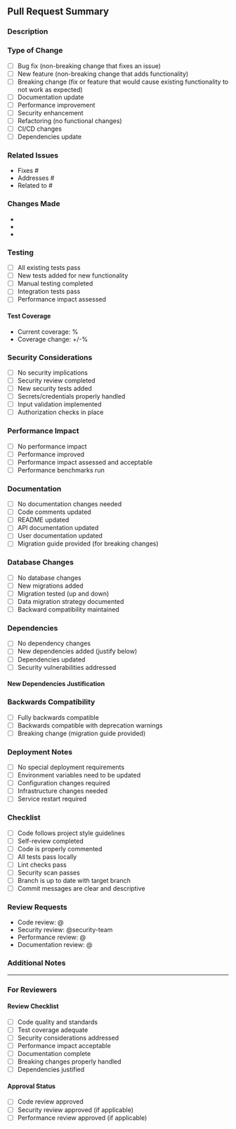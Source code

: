 ## Pull Request Summary

### Description
<!-- Provide a brief description of the changes in this PR -->

### Type of Change
<!-- Check all that apply -->
- [ ] Bug fix (non-breaking change that fixes an issue)
- [ ] New feature (non-breaking change that adds functionality)
- [ ] Breaking change (fix or feature that would cause existing functionality to not work as expected)
- [ ] Documentation update
- [ ] Performance improvement
- [ ] Security enhancement
- [ ] Refactoring (no functional changes)
- [ ] CI/CD changes
- [ ] Dependencies update

### Related Issues
<!-- Link related issues using "Fixes #issue_number" or "Addresses #issue_number" -->
- Fixes #
- Addresses #
- Related to #

### Changes Made
<!-- List the main changes made in this PR -->
- 
- 
- 

### Testing
<!-- Describe the testing you've done -->
- [ ] All existing tests pass
- [ ] New tests added for new functionality
- [ ] Manual testing completed
- [ ] Integration tests pass
- [ ] Performance impact assessed

#### Test Coverage
<!-- Provide test coverage information if applicable -->
- Current coverage: %
- Coverage change: +/-%

### Security Considerations
<!-- Check all that apply -->
- [ ] No security implications
- [ ] Security review completed
- [ ] New security tests added
- [ ] Secrets/credentials properly handled
- [ ] Input validation implemented
- [ ] Authorization checks in place

### Performance Impact
<!-- Describe any performance implications -->
- [ ] No performance impact
- [ ] Performance improved
- [ ] Performance impact assessed and acceptable
- [ ] Performance benchmarks run

### Documentation
<!-- Check all that apply -->
- [ ] No documentation changes needed
- [ ] Code comments updated
- [ ] README updated
- [ ] API documentation updated
- [ ] User documentation updated
- [ ] Migration guide provided (for breaking changes)

### Database Changes
<!-- Check if applicable -->
- [ ] No database changes
- [ ] New migrations added
- [ ] Migration tested (up and down)
- [ ] Data migration strategy documented
- [ ] Backward compatibility maintained

### Dependencies
<!-- Check if applicable -->
- [ ] No dependency changes
- [ ] New dependencies added (justify below)
- [ ] Dependencies updated
- [ ] Security vulnerabilities addressed

#### New Dependencies Justification
<!-- If you added new dependencies, explain why they are necessary -->

### Backwards Compatibility
<!-- For breaking changes, describe the impact and migration path -->
- [ ] Fully backwards compatible
- [ ] Backwards compatible with deprecation warnings
- [ ] Breaking change (migration guide provided)

### Deployment Notes
<!-- Any special deployment considerations -->
- [ ] No special deployment requirements
- [ ] Environment variables need to be updated
- [ ] Configuration changes required
- [ ] Infrastructure changes needed
- [ ] Service restart required

### Checklist
<!-- Complete before requesting review -->
- [ ] Code follows project style guidelines
- [ ] Self-review completed
- [ ] Code is properly commented
- [ ] All tests pass locally
- [ ] Lint checks pass
- [ ] Security scan passes
- [ ] Branch is up to date with target branch
- [ ] Commit messages are clear and descriptive

### Review Requests
<!-- Tag specific reviewers if needed -->
- Code review: @
- Security review: @security-team
- Performance review: @
- Documentation review: @

### Additional Notes
<!-- Any additional information for reviewers -->

---

### For Reviewers
<!-- This section is for reviewers to fill out -->

#### Review Checklist
- [ ] Code quality and standards
- [ ] Test coverage adequate
- [ ] Security considerations addressed
- [ ] Performance impact acceptable
- [ ] Documentation complete
- [ ] Breaking changes properly handled
- [ ] Dependencies justified

#### Approval Status
- [ ] Code review approved
- [ ] Security review approved (if applicable)
- [ ] Performance review approved (if applicable)